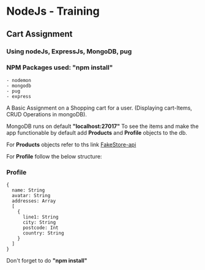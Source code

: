 # NodeJs - Training

## Cart Assignment
### Using nodeJs, ExpressJs, MongoDB, pug

### NPM Packages used: "npm install"
    - nodemon
    - mongodb
    - pug
    - express

A Basic Assignment on a Shopping cart for a user. (Displaying cart-Items, CRUD Operations in mongoDB).

MongoDB runs on default **"localhost:27017"**
To see the items and make the app functionable by default add **Products** and **Profile** objects to the db.

For **Products** objects refer to ths link [FakeStore-api](https://fakestoreapi.com/products)

For **Profile** follow the below structure:

### Profile
    {
      name: String
      avatar: String
      addresses: Array
      [
        {
          line1: String
          city: String
          postcode: Int
          country: String
        }
      ]
    }

Don't forget to do **"npm install"**

